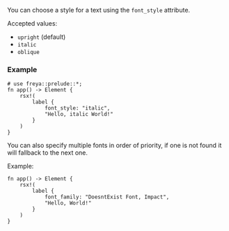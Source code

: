 You can choose a style for a text using the `font_style` attribute.

Accepted values:

- `upright` (default)
- `italic`
- `oblique`

### Example

```rust, no_run
# use freya::prelude::*;
fn app() -> Element {
    rsx!(
        label {
            font_style: "italic",
            "Hello, italic World!"
        }
    )
}
```

You can also specify multiple fonts in order of priority, if one is not found it will fallback to the next one.

Example: 

```rust, no_run
fn app() -> Element {
    rsx!(
        label {
            font_family: "DoesntExist Font, Impact",
            "Hello, World!"
        }
    )
}
```
